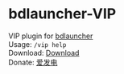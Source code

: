 # bdlauncher-VIP
VIP plugin for [bdlauncher](https://github.com/Sysca11/bdlauncher)  
Usage: `/vip help`  
Download: [Download](https://github.com/thirteenc13/bdlauncher-vip/raw/master/vip.so)  
Donate: [爱发电](https://afdian.net/@thirteenc13)
